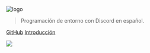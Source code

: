 ![logo](https://i.imgur.com/DuxKrI0.png ':no-zoom')
> Programación de entorno con Discord en español.

[GitHub](https://github.com/scripthubteam/)
[Introducción](#introducci%c3%b3n-a-la-documentaci%c3%b3n)

<!-- background image -->

![](https://cdn.radiofrance.fr/s3/cruiser-production/2016/06/7373a207-fc98-4533-a68d-2458fccf09c6/738_code.ronstik_ok.jpg)

